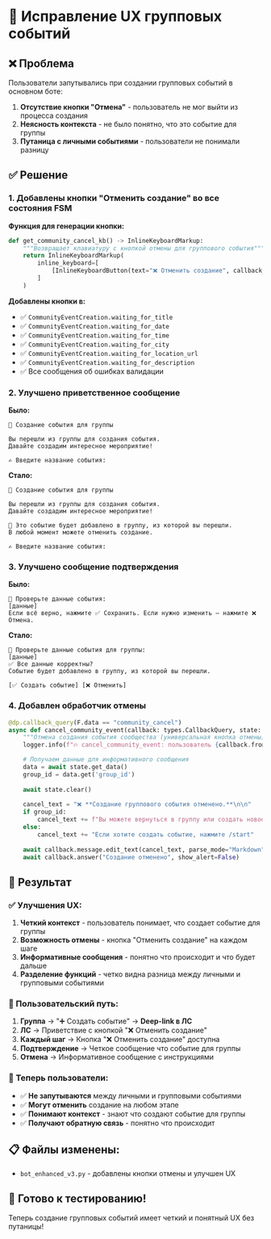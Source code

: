 # 🎯 Исправление UX групповых событий

## ❌ Проблема

Пользователи запутывались при создании групповых событий в основном боте:

1. **Отсутствие кнопки "Отмена"** - пользователь не мог выйти из процесса создания
2. **Неясность контекста** - не было понятно, что это событие для группы
3. **Путаница с личными событиями** - пользователи не понимали разницу

## ✅ Решение

### 1. Добавлены кнопки "Отменить создание" во все состояния FSM

**Функция для генерации кнопки:**
```python
def get_community_cancel_kb() -> InlineKeyboardMarkup:
    """Возвращает клавиатуру с кнопкой отмены для группового события"""
    return InlineKeyboardMarkup(
        inline_keyboard=[
            [InlineKeyboardButton(text="❌ Отменить создание", callback_data="community_cancel")]
        ]
    )
```

**Добавлены кнопки в:**
- ✅ `CommunityEventCreation.waiting_for_title`
- ✅ `CommunityEventCreation.waiting_for_date` 
- ✅ `CommunityEventCreation.waiting_for_time`
- ✅ `CommunityEventCreation.waiting_for_city`
- ✅ `CommunityEventCreation.waiting_for_location_url`
- ✅ `CommunityEventCreation.waiting_for_description`
- ✅ Все сообщения об ошибках валидации

### 2. Улучшено приветственное сообщение

**Было:**
```
🎉 Создание события для группы

Вы перешли из группы для создания события. 
Давайте создадим интересное мероприятие!

✍️ Введите название события:
```

**Стало:**
```
🎉 Создание события для группы

Вы перешли из группы для создания события. 
Давайте создадим интересное мероприятие!

📝 Это событие будет добавлено в группу, из которой вы перешли.
В любой момент можете отменить создание.

✍️ Введите название события:
```

### 3. Улучшено сообщение подтверждения

**Было:**
```
📌 Проверьте данные события:
[данные]
Если всё верно, нажмите ✅ Сохранить. Если нужно изменить — нажмите ❌ Отмена.
```

**Стало:**
```
📌 Проверьте данные события для группы:
[данные]
✅ Все данные корректны?
Событие будет добавлено в группу, из которой вы перешли.

[✅ Создать событие] [❌ Отменить]
```

### 4. Добавлен обработчик отмены

```python
@dp.callback_query(F.data == "community_cancel")
async def cancel_community_event(callback: types.CallbackQuery, state: FSMContext):
    """Отмена создания события сообщества (универсальная кнопка отмены)"""
    logger.info(f"🔥 cancel_community_event: пользователь {callback.from_user.id} отменил создание группового события")

    # Получаем данные для информативного сообщения
    data = await state.get_data()
    group_id = data.get('group_id')
    
    await state.clear()
    
    cancel_text = "❌ **Создание группового события отменено.**\n\n"
    if group_id:
        cancel_text += f"Вы можете вернуться в группу или создать новое событие через /start"
    else:
        cancel_text += "Если хотите создать событие, нажмите /start"
    
    await callback.message.edit_text(cancel_text, parse_mode="Markdown")
    await callback.answer("Создание отменено", show_alert=False)
```

## 🎯 Результат

### ✅ Улучшения UX:

1. **Четкий контекст** - пользователь понимает, что создает событие для группы
2. **Возможность отмены** - кнопка "Отменить создание" на каждом шаге
3. **Информативные сообщения** - понятно что происходит и что будет дальше
4. **Разделение функций** - четко видна разница между личными и групповыми событиями

### 🔄 Пользовательский путь:

1. **Группа** → "➕ Создать событие" → **Deep-link в ЛС**
2. **ЛС** → Приветствие с кнопкой "❌ Отменить создание"
3. **Каждый шаг** → Кнопка "❌ Отменить создание" доступна
4. **Подтверждение** → Четкое сообщение что событие для группы
5. **Отмена** → Информативное сообщение с инструкциями

### 🚀 Теперь пользователи:

- ✅ **Не запутываются** между личными и групповыми событиями
- ✅ **Могут отменить** создание на любом этапе  
- ✅ **Понимают контекст** - знают что создают событие для группы
- ✅ **Получают обратную связь** - понятно что происходит

## 📋 Файлы изменены:

- `bot_enhanced_v3.py` - добавлены кнопки отмены и улучшен UX

## 🎉 Готово к тестированию!

Теперь создание групповых событий имеет четкий и понятный UX без путаницы!
